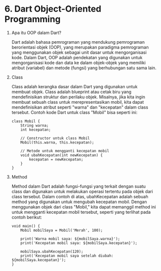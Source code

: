 # 6. Dart Object-Oriented Programming


1. Apa itu OOP dalam Dart?

    Dart adalah bahasa pemrograman yang mendukung pemrograman berorientasi objek (OOP), yang merupakan paradigma pemrograman yang menggunakan objek sebagai unit dasar untuk mengorganisasi kode. Dalam Dart, OOP adalah pendekatan yang digunakan untuk mengorganisasi kode dan data ke dalam objek-objek yang memiliki atribut (variabel) dan metode (fungsi) yang berhubungan satu sama lain.

2. Class

    Class adalah kerangka dasar dalam Dart yang digunakan untuk membuat objek. Class adalah blueprint atau cetak biru yang mendefinisikan struktur dan perilaku objek. Misalnya, jika kita ingin membuat sebuah class untuk merepresentasikan mobil, kita dapat mendefinisikan atribut seperti "warna" dan "kecepatan" dalam class tersebut. Contoh kode Dart untuk class "Mobil" bisa seperti ini:

    ```
    class Mobil {
        String warna;
        int kecepatan;

        // Constructor untuk class Mobil
        Mobil(this.warna, this.kecepatan);

        // Metode untuk mengganti kecepatan mobil
        void ubahKecepatan(int newKecepatan) {
            kecepatan = newKecepatan;
        }
    }
    ```

3. Method

    Method dalam Dart adalah fungsi-fungsi yang terkait dengan suatu class dan digunakan untuk melakukan operasi tertentu pada objek dari class tersebut. Dalam contoh di atas, ubahKecepatan adalah sebuah method yang digunakan untuk mengubah kecepatan mobil. Dengan menggunakan objek dari class "Mobil," kita dapat memanggil method ini untuk mengganti kecepatan mobil tersebut, seperti yang terlihat pada contoh berikut:

    ```    
    void main() {
        Mobil mobilSaya = Mobil('Merah', 100);
  
        print('Warna mobil saya: ${mobilSaya.warna}');
        print('Kecepatan mobil saya: ${mobilSaya.kecepatan}');
  
        mobilSaya.ubahKecepatan(120);
        print('Kecepatan mobil saya setelah diubah: ${mobilSaya.kecepatan}');
    }
    ```
